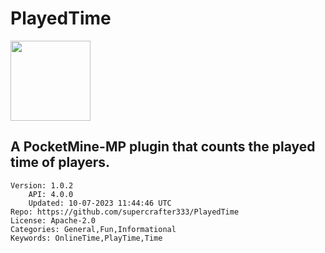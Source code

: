 # PlayedTime
<img src="https://raw.githubusercontent.com/supercrafter333/PlayedTime/7f4d1dc3a89673787db59addfdafe50b5d05d15f/icon.png" width="128" height="128" />

## A PocketMine-MP plugin that counts the played time of players.
```properties
Version: 1.0.2
    API: 4.0.0
    Updated: 10-07-2023 11:44:46 UTC
Repo: https://github.com/supercrafter333/PlayedTime
License: Apache-2.0
Categories: General,Fun,Informational
Keywords: OnlineTime,PlayTime,Time
```